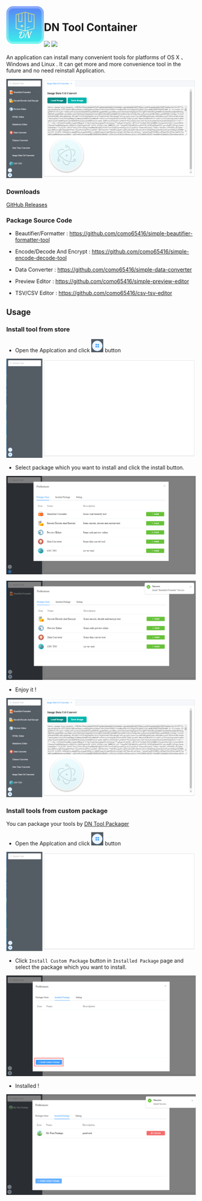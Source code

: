 <img align="left" width="100" height="100" src="icon.png">

# DN Tool Container

<img src="https://img.shields.io/github/license/como65416/DnToolContainer.svg"> <img src="https://img.shields.io/badge/platform-MacOS%7CWindows%7CLinux-orange.svg">

An application can install many convenient tools for platforms of OS X 、Windows and Linux .
It can get more and more convenience tool in the future and no need reinstall Application.

![](resource/img004.png)

### Downloads

[GitHub Releases](https://github.com/como65416/DnToolContainer/releases)

### Package Source Code

* Beautifier/Formatter : https://github.com/como65416/simple-beautifier-formatter-tool

* Encode/Decode And Encrypt : https://github.com/como65416/simple-encode-decode-tool

* Data Converter : https://github.com/como65416/simple-data-converter

* Preview Editor : https://github.com/como65416/simple-preview-editor

* TSV/CSV Editor : https://github.com/como65416/csv-tsv-editor

## Usage

### Install tool from store

* Open the Applcation and click ![icon](resource/icon01.png) button

![](resource/img001.png)

* Select package which you want to install and click the install button.

![](resource/img002.png)

![](resource/img003.png)

* Enjoy it !

![](resource/img004.png)


### Install tools from custom package

You can package your tools by [DN Tool Packager](https://github.com/como65416/dn-tool-packager)

* Open the Applcation and click ![icon](resource/icon01.png) button

![](resource/img001.png)

* Click `Install Custom Package` button in `Installed Package` page and select the package which you want to install.

![](resource/img005.png)

* Installed !

![](resource/img006.png)

